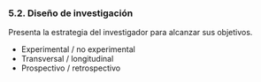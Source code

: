 ### 5.2. Diseño de investigación

Presenta la estrategia del investigador para alcanzar sus objetivos.

* Experimental / no experimental
* Transversal / longitudinal 
* Prospectivo / retrospectivo
